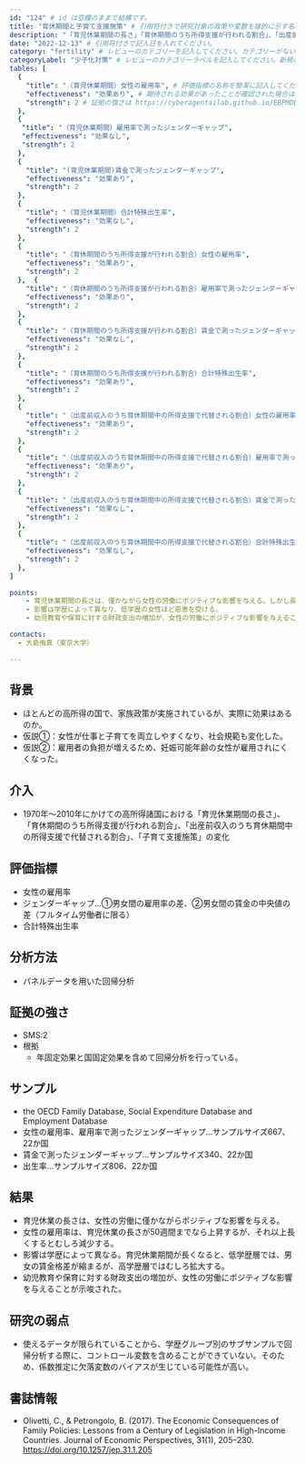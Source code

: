 ```yaml
---
id: "124" # id は空欄のままで結構です。
title: "育休期間と子育て支援施策" # 引用符付きで研究対象の政策や変数を端的に示す名称を記入してください。
description: "「育児休業期間の長さ」「育休期間のうち所得支援が行われる割合」、「出産前収入のうち育休期間中の所得支援で代替される割合」、「子育て支援施策」が、女性の雇用率＆ジェンダーギャップ＆出生率に与える影響" # 引用符付きで一文以内で政策の簡単な概要を記入してください。
date: "2022-12-13" # 引用符付きで記入日を入れてください。
category: "fertility" # レビューのカテゴリーを記入してください。カテゴリーがない場合は新規で作成してください。その際、カテゴリを端的に示す英単語を選んでください。
categoryLabel: "少子化対策" # レビューのカテゴリーラベルを記入してください。新規の場合はカテゴリを端的に示す名称を選んでください。
tables: [
  {
    "title": "（育児休業期間）女性の雇用率", # 評価指標の名称を簡潔に記入してください。
    "effectiveness": "効果あり", # 期待される効果があったことが確認された場合は"効果あり"、期待される効果がなかったり、逆効果だったことが確認された場合は"効果なし"、状況によって効果があったりなかったりする場合は"ミックス"、検出力不足や研究の不備によって結論が出せない場合は"不明" としてください。
    "strength": 2 # 証拠の強さは https://cyberagentailab.github.io/EBPMDB/sms を参照してください。
  },
  {
   "title": "（育児休業期間）雇用率で測ったジェンダーギャップ",
   "effectiveness": "効果なし",
   "strength": 2
  },
  {
    "title": "(育児休業期間)賃金で測ったジェンダーギャップ",
    "effectiveness": "効果あり",
    "strength": 2
  },
  {
    "title": "（育児休業期間）合計特殊出生率",
    "effectiveness": "効果なし",
    "strength": 2
  },
  {
    "title": "（育休期間のうち所得支援が行われる割合）女性の雇用率",
    "effectiveness": "効果あり",
    "strength": 2
  },  {
    "title": "（育休期間のうち所得支援が行われる割合）雇用率で測ったジェンダーギャップ",
    "effectiveness": "効果あり",
    "strength": 2
  },
  {
    "title": "（育休期間のうち所得支援が行われる割合）賃金で測ったジェンダーギャップ",
    "effectiveness": "効果なし",
    "strength": 2
  },
  {
    "title": "（育休期間のうち所得支援が行われる割合）合計特殊出生率",
    "effectiveness": "効果あり",
    "strength": 2
  },
  {
    "title": "（出産前収入のうち育休期間中の所得支援で代替される割合）女性の雇用率",
    "effectiveness": "効果あり",
    "strength": 2
  },
  {
    "title": "（出産前収入のうち育休期間中の所得支援で代替される割合）雇用率で測ったジェンダーギャップ",
    "effectiveness": "効果あり",
    "strength": 2
  },
  {
    "title": "（出産前収入のうち育休期間中の所得支援で代替される割合）賃金で測ったジェンダーギャップ",
    "effectiveness": "効果なし",
    "strength": 2
  },
  {
    "title": "（出産前収入のうち育休期間中の所得支援で代替される割合）合計特殊出生率",
    "effectiveness": "効果なし",
    "strength": 2
  },
]

points:
    - 育児休業期間の長さは、僅かながら女性の労働にポジティブな影響を与える。しかし長くなるほどその影響は弱まり、次第にネガティブな影響になってしまう。
    - 影響は学歴によって異なり、低学歴の女性ほど恩恵を受ける。
    - 幼児教育や保育に対する財政支出の増加が、女性の労働にポジティブな影響を与えることが示唆された。

contacts:
  - 大島侑真（東京大学）

---
```


## 背景 
- ほとんどの高所得の国で、家族政策が実施されているが、実際に効果はあるのか。
- 仮説①：女性が仕事と子育てを両立しやすくなり、社会規範も変化した。
- 仮説②：雇用者の負担が増えるため、妊娠可能年齢の女性が雇用されにくくなった。

## 介入
- 1970年〜2010年にかけての高所得諸国における「育児休業期間の長さ」、「育休期間のうち所得支援が行われる割合」、「出産前収入のうち育休期間中の所得支援で代替される割合」、「子育て支援施策」の変化

## 評価指標
- 女性の雇用率
- ジェンダーギャップ…①男女間の雇用率の差、②男女間の賃金の中央値の差（フルタイム労働者に限る）
- 合計特殊出生率

## 分析方法
- パネルデータを用いた回帰分析

## 証拠の強さ
- SMS:2
- 根拠 
    - 年固定効果と国固定効果を含めて回帰分析を行っている。

## サンプル
- the OECD Family Database, Social Expenditure Database and Employment Database
- 女性の雇用率、雇用率で測ったジェンダーギャップ…サンプルサイズ667、22か国
- 賃金で測ったジェンダーギャップ…サンプルサイズ340、22か国
- 出生率…サンプルサイズ806、22か国

## 結果
- 育児休業の長さは、女性の労働に僅かながらポジティブな影響を与える。
- 女性の雇用率は、育児休業の長さが50週間までなら上昇するが、それ以上長くするとむしろ減少する。
- 影響は学歴によって異なる。育児休業期間が長くなると、低学歴層では、男女の賃金格差が縮まるが、高学歴層ではむしろ拡大する。
- 幼児教育や保育に対する財政支出の増加が、女性の労働にポジティブな影響を与えることが示唆された。

## 研究の弱点
- 使えるデータが限られていることから、学歴グループ別のサブサンプルで回帰分析する際に、コントロール変数を含めることができていない。そのため、係数推定に欠落変数のバイアスが生じている可能性が高い。

## 書誌情報
- Olivetti, C., & Petrongolo, B. (2017). The Economic Consequences of Family Policies: Lessons from a Century of Legislation in High-Income Countries. Journal of Economic Perspectives, 31(1), 205–230. https://doi.org/10.1257/jep.31.1.205
